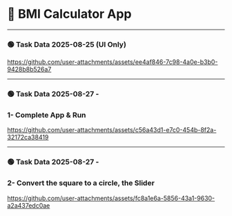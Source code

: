 # 📱 BMI Calculator App
---

### 🟢 Task Data 2025-08-25 (UI Only)
https://github.com/user-attachments/assets/ee4af846-7c98-4a0e-b3b0-9428b8b526a7

---

### 🟢 Task Data 2025-08-27 -
###  1- Complete App & Run
https://github.com/user-attachments/assets/c56a43d1-e7c0-454b-8f2a-32172ca38419

---

### 🟢 Task Data 2025-08-27 -
### 2- Convert the square to a circle, the Slider
https://github.com/user-attachments/assets/fc8a1e6a-5856-43a1-9630-a2a437edc0ae

